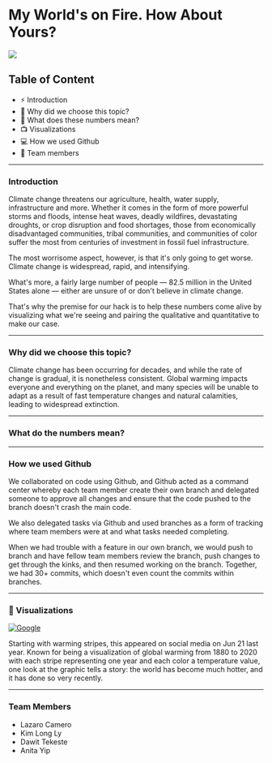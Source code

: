 # My World's on Fire. How About Yours? 


<img style="-webkit-user-select:none; display:block; margin:auto; padding:env(safe-area-inset-top) env(safe-area-inset-right) env(safe-area-inset-bottom) env(safe-area-inset-left);" src="https://www.colorado.edu/ecenter/sites/default/files/page/global-climate-change3.jpeg">

## Table of Content
- ⚡ Introduction
- 🔭 Why did we choose this topic?
- 🌱 What does these numbers mean?  
- 📺 Visualizations 
- 💻 How we used Github 
- 👯 Team members


---
### Introduction

Climate change threatens our agriculture, health, water supply, infrastructure and more. Whether it comes in the form of more powerful storms and floods, intense heat waves, deadly wildfires, devastating droughts, or crop disruption and food shortages, those from economically disadvantaged communities, tribal communities, and communities of color suffer the most from centuries of investment in fossil fuel infrastructure. 

The most worrisome aspect, however, is that it's only going to get worse. Climate change is widespread, rapid, and intensifying. 

What's more, a fairly large number of people — 82.5 million in the United States alone — either are unsure of or don't believe in climate change.

That's why the premise for our hack is to help these numbers come alive by visualizing what we're seeing and pairing the qualitative and quantitative to make our case. 

---

### Why did we choose this topic?

Climate change has been occurring for decades, and while the rate of change is gradual, it is nonetheless consistent. Global warming impacts everyone and everything on the planet, and many species will be unable to adapt as a result of fast temperature changes and natural calamities, leading to widespread extinction. 

---

### What do the numbers mean?


---

### How we used Github

We collaborated on code using Github, and Github acted as a command center whereby each team member create their own branch and delegated someone to approve all changes and ensure that the code pushed to the branch doesn't crash the main code. 

We also delegated tasks via Github and used branches as a form of tracking where team members were at and what tasks needed completing. 

When we had trouble with a feature in our own branch, we would push to branch and have fellow team members review the branch, push changes to get through the kinks, and then resumed working on the branch. Together, we had 30+ commits, which doesn't even count the commits within branches.

---
### 🧐 Visualizations

[![Google](https://img.shields.io/website?label=google.com&style=for-the-badge&url=https://codestackr.com)](https://google.com)

Starting with warming stripes, this appeared on social media on Jun 21 last year. Known for being a visualization of global warming from 1880 to 2020 with each stripe representing one year and each color a temperature value, one look at the graphic tells a story: the world has become much hotter, and it has done so very recently. 

---
### Team Members
 
- Lazaro Camero
- Kim Long Ly
- Dawit Tekeste
- Anita Yip







